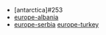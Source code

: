 * [antarctica]#253
* [europe-albania](https://circle-artifacts.com/gh/navit-gps/maptool/244/artifacts/0/tmp/circle-artifacts.F1Zu3vp/europe-albania.bin)
* [europe-serbia](https://circle-artifacts.com/gh/navit-gps/maptool/239/artifacts/0/tmp/circle-artifacts.YmoRCzd/europe-serbia.bin)
[europe-turkey](https://circle-artifacts.com/gh/navit-gps/maptool/221/artifacts/0/tmp/circle-artifacts.KxH0UZU/europe-turkey.bin)
